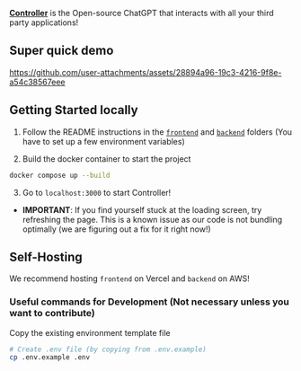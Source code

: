 <strong>[Controller](https://controller-frontend.vercel.app/)</strong> is the Open-source ChatGPT that interacts with all your third party applications!

## Super quick demo
https://github.com/user-attachments/assets/28894a96-19c3-4216-9f8e-a54c38567eee

## Getting Started locally

1. Follow the README instructions in the [`frontend`](./frontend/README.md) and [`backend`](./backend/README.md) folders (You have to set up a few environment variables)

2. Build the docker container to start the project

```bash
docker compose up --build
```

3. Go to `localhost:3000` to start Controller!

- **IMPORTANT**: If you find yourself stuck at the loading screen, try refreshing the page. This is a known issue as our code is not bundling optimally (we are figuring out a fix for it right now!)

## Self-Hosting

We recommend hosting `frontend` on Vercel and `backend` on AWS!

### Useful commands for Development (Not necessary unless you want to contribute)

Copy the existing environment template file
```bash
# Create .env file (by copying from .env.example)
cp .env.example .env
```



